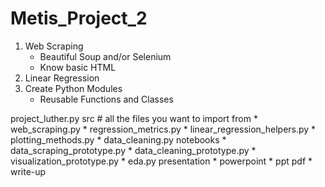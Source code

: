 # Metis_Project_2

1. Web Scraping 
    * Beautiful Soup and/or Selenium
    * Know basic HTML
2. Linear Regression
3. Create Python Modules
    * Reusable Functions and Classes

project_luther.py 
src # all the files you want to import from
    * web_scraping.py
    * regression_metrics.py
    * linear_regression_helpers.py
    * plotting_methods.py
    * data_cleaning.py
notebooks
    * data_scraping_prototype.py
    * data_cleaning_prototype.py
    * visualization_prototype.py
    * eda.py
presentation
    * powerpoint
    * ppt pdf
    * write-up
